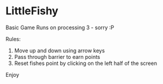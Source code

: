 # LittleFishy
Basic Game
Runs on processing 3 - sorry :P

Rules:
1. Move up and down using arrow keys
2. Pass through barrier to earn points
3. Reset fishes point by clicking on the left half of the screen


Enjoy
